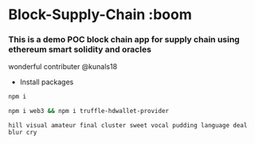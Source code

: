# Block-Supply-Chain :boom

### This is a demo POC block chain app for supply chain using ethereum smart solidity and oracles

wonderful contributer @kunals18


* Install packages 
```bash
npm i
```

```bash
npm i web3 && npm i truffle-hdwallet-provider
```

```
hill visual amateur final cluster sweet vocal pudding language deal blur cry
```
